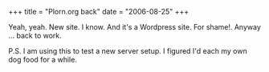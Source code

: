 +++
title = "Plorn.org back"
date = "2006-08-25"
+++

Yeah, yeah. New site. I know. And it's a Wordpress site. For shame!. Anyway ... back to work.

P.S. I am using this to test a new server setup. I figured I'd each my own dog food for a while.
